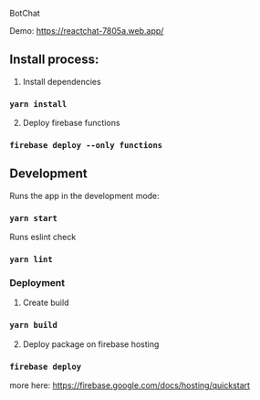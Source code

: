 BotChat

Demo: https://reactchat-7805a.web.app/


## Install process:
1. Install dependencies
### `yarn install`

2. Deploy firebase functions
### `firebase deploy --only functions`

## Development
Runs the app in the development mode:
### `yarn start`

Runs eslint check
### `yarn lint`

### Deployment
1. Create build
### `yarn build`
2. Deploy package on firebase hosting
### `firebase deploy`

more here: https://firebase.google.com/docs/hosting/quickstart
